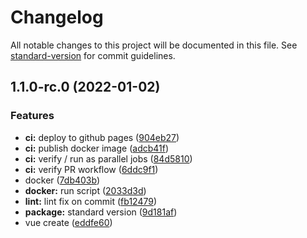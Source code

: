 # Changelog

All notable changes to this project will be documented in this file. See [standard-version](https://github.com/conventional-changelog/standard-version) for commit guidelines.

## 1.1.0-rc.0 (2022-01-02)


### Features

* **ci:** deploy to github pages ([904eb27](https://github.com/modernweb-pl/vue-skeleton/commit/904eb2729750fea58a9061819091d75888aacd22))
* **ci:** publish docker image ([adcb41f](https://github.com/modernweb-pl/vue-skeleton/commit/adcb41f354d0e41fc6a1b327aaad005120fcc437))
* **ci:** verify / run as parallel jobs ([84d5810](https://github.com/modernweb-pl/vue-skeleton/commit/84d5810b1cd5cf9ae74715d9c80e65a19ccca9fa))
* **ci:** verify PR workflow ([6ddc9f1](https://github.com/modernweb-pl/vue-skeleton/commit/6ddc9f10323b3c7cd6d9ce299e13f745834955a9))
* docker ([7db403b](https://github.com/modernweb-pl/vue-skeleton/commit/7db403b574e6ad979c6c4e778180976e21dc881c))
* **docker:** run script ([2033d3d](https://github.com/modernweb-pl/vue-skeleton/commit/2033d3d2ae7ebe66559a8e150ffe4fbb4366e3db))
* **lint:** lint fix on commit ([fb12479](https://github.com/modernweb-pl/vue-skeleton/commit/fb124793247094b293bb5a6bd000fd0acc65415d))
* **package:** standard version ([9d181af](https://github.com/modernweb-pl/vue-skeleton/commit/9d181af4ec11b6e2b6bc33de95a6af143154f5c4))
* vue create ([eddfe60](https://github.com/modernweb-pl/vue-skeleton/commit/eddfe60a82aa86a817c5d2290de31cda06535929))
